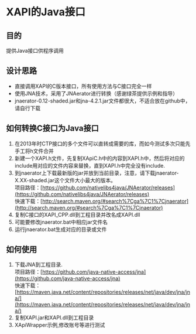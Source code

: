 # XAPI的Java接口

## 目的
提供Java接口供程序调用

## 设计思路
* 直接调用XAPI的C版本接口，所有使用方法与C接口完全一样
* 使用JNA技术，采用了JNAerator进行转换（感谢绿茶提供示例和指导）
* jnaerator-0.12-shaded.jar和jna-4.2.1.jar文件都很大，不适合放在github中，请自行下载

## 如何转换C接口为Java接口
1. 在2013年时CTP接口的多个文件可以直转成需要的库，而如今测试多次只能先手工将h文件合并
2. 新建一个XAPI.h文件，先复制XApiC.h中的内容到XAPI.h中，然后将对应的include用对应的文件内容来替换，直到XAPI.h中完全没有include.
3. 到jnaerator上下载最新版的jar并放到当前目录，注意，请下载jnaerator-X.XX-shaded.jar这个文件大小最大的版本。<br/>
项目路径：[https://github.com/nativelibs4java/JNAerator/releases](https://github.com/nativelibs4java/JNAerator/releases)<br/>
快速下载：[http://search.maven.org/#search%7Cga%7C1%7Cjnaerator](http://search.maven.org/#search%7Cga%7C1%7Cjnaerator)
4. 复制C接口的XAPI_CPP.dll到工程目录并改名成XAPI.dll
5. 可能要修改jnaerator.bat中相应jar文件名
6. 运行jnaerator.bat生成对应的目录或文件

## 如何使用
1. 下载JNA到工程目录. <br/>
项目路径：[https://github.com/java-native-access/jna](https://github.com/java-native-access/jna)<br/>
快速下载：[https://maven.java.net/content/repositories/releases/net/java/dev/jna/jna/](https://maven.java.net/content/repositories/releases/net/java/dev/jna/jna/)
2. 复制XAPI.jar和XAPI.dll到工程目录
3. XApiWrapper示例,修改账号等进行测试

